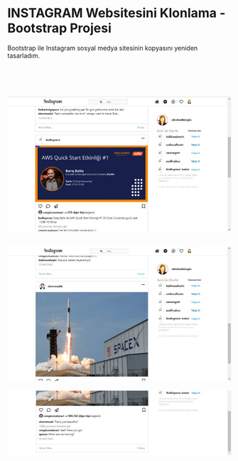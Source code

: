 # INSTAGRAM Websitesini Klonlama - Bootstrap Projesi
 Bootstrap ile Instagram sosyal medya sitesinin kopyasını yeniden tasarladım.

![]()
---
![](https://github.com/ulkuhos/instagram-clone-project-bootstrap/blob/main/assets/img/instagramproject2.JPG)
---
![](https://github.com/ulkuhos/instagram-clone-project-bootstrap/blob/main/assets/img/instagramproject3.JPG)
---
![](https://github.com/ulkuhos/instagram-clone-project-bootstrap/blob/main/assets/img/instagramproject4.JPG)
